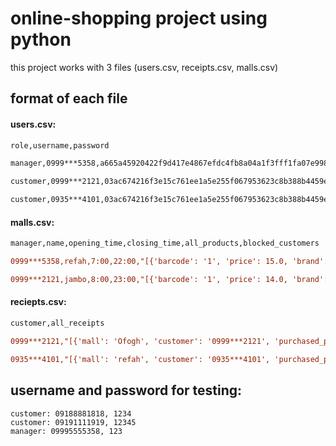 # online-shopping project using python
this project works with 3 files (users.csv, receipts.csv, malls.csv)

## format of each file
#### users.csv:

```diff
role,username,password

manager,0999***5358,a665a45920422f9d417e4867efdc4fb8a04a1f3fff1fa07e998e86f7f7a27ae3

customer,0999***2121,03ac674216f3e15c761ee1a5e255f067953623c8b388b4459e13f978d7c846f4

customer,0935***4101,03ac674216f3e15c761ee1a5e255f067953623c8b388b4459e13f978d7c846f4
```

#### malls.csv:
```diff
manager,name,opening_time,closing_time,all_products,blocked_customers

0999***5358,refah,7:00,22:00,"[{'barcode': '1', 'price': 15.0, 'brand': 'pegah', 'name': 'shir', 'available': 13, 'expiration_date': '1400/7/15'}]",[]

0999***2121,jambo,8:00,23:00,"[{'barcode': '1', 'price': 14.0, 'brand': 'kaleh', 'name': 'panir', 'available': 3, 'expiration_date': '1400/6/2'}]",[0935***4101]
```


#### reciepts.csv:
```diff
customer,all_receipts

0999***2121,"[{'mall': 'Ofogh', 'customer': '0999***2121', 'purchased_products': [{'name': 'panir', 'price': 20, 'quantity': 1}, {'name': 'chips', 'price': 30, 'quantity': 1}], 'date': '1400/9/27', 'hour': '13:56', 'sum_prices': 50}]"

0935***4101,"[{'mall': 'refah', 'customer': '0935***4101', 'purchased_products': [{'name': 'khameh', 'price': 20, 'quantity': 1}], 'date': '1400/10/27', 'hour': '10:56', 'sum_prices': 20}, {'mall': 'refah', 'customer': '0935***4101', 'purchased_products': [{'name': 'pofak', 'price': 10, 'quantity': 1}], 'date': '1400/11/02', 'hour': '17:56', 'sum_prices': 10}]"
```


## username and password for testing:
```
customer: 09188881818, 1234
customer: 09191111919, 12345
manager: 09995555358, 123
```






